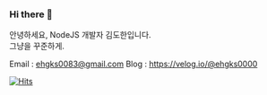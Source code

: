 ### Hi there 👋

안녕하세요, NodeJS 개발자 김도한입니다.    
그냥을 꾸준하게.


Email : ehgks0083@gmail.com
Blog : https://velog.io/@ehgks0000


[![Hits](https://hits.seeyoufarm.com/api/count/incr/badge.svg?url=https%3A%2F%2Fgithub.com%2Fzzsza)](https://hits.seeyoufarm.com) 
